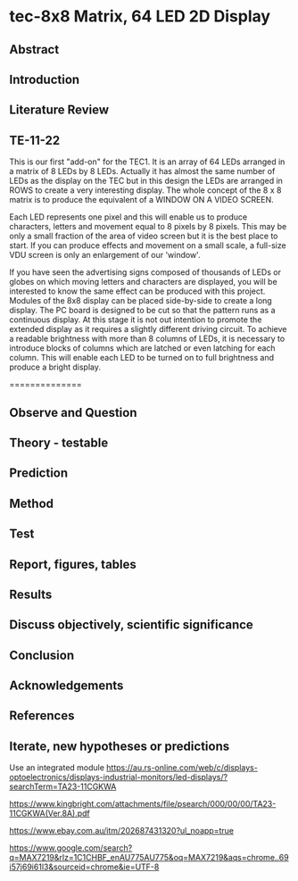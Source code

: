 # tec-8x8 Matrix, 64 LED 2D Display

## Abstract

## Introduction 

## Literature Review

## TE-11-22
This is our first "add-on" for the TEC1. It is an array of 64 LEDs arranged in a matrix of 8 LEDs by 8 LEDs. Actually it has almost the same number of LEDs as the display on the TEC but in this design the LEDs are arranged in ROWS to create a very interesting display. The whole concept of the 8 x 8 matrix is to produce the equivalent of a WINDOW ON A VIDEO SCREEN.

Each LED represents one pixel and this will enable us to produce characters, letters and movement equal to 8 pixels by 8 pixels. This may be only a small fraction of the area of video screen but it is the best place to start. If you can produce effects and movement on a small scale, a full-size VDU screen is only an enlargement of our 'window'.  

If you have seen the advertising signs composed of thousands of LEDs or globes on which moving letters and characters are displayed, you will be interested to know the same effect can be produced with this project. Modules of the 8x8 display can be placed side-by-side to create a long display. The PC board is designed to be cut so that the pattern runs as a continuous display. At this stage it is not out intention to promote the extended display as it requires a slightly different driving circuit. To achieve a readable brightness with more than 8 columns of LEDs, it is necessary to introduce blocks of columns which are latched or even latching for each column. This will enable each LED to be turned on to full brightness and produce a bright display. 









==============




## Observe and Question 

## Theory - testable

## Prediction

## Method 

## Test

## Report, figures, tables

## Results

## Discuss objectively, scientific significance 

## Conclusion 

## Acknowledgements

## References

## Iterate, new hypotheses or predictions
Use an integrated module
https://au.rs-online.com/web/c/displays-optoelectronics/displays-industrial-monitors/led-displays/?searchTerm=TA23-11CGKWA

https://www.kingbright.com/attachments/file/psearch/000/00/00/TA23-11CGKWA(Ver.8A).pdf

https://www.ebay.com.au/itm/202687431320?ul_noapp=true

https://www.google.com/search?q=MAX7219&rlz=1C1CHBF_enAU775AU775&oq=MAX7219&aqs=chrome..69i57j69i61l3&sourceid=chrome&ie=UTF-8
